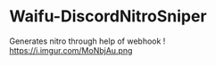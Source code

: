 # Waifu-DiscordNitroSniper
Generates nitro through help of webhook !
https://i.imgur.com/MoNbjAu.png
